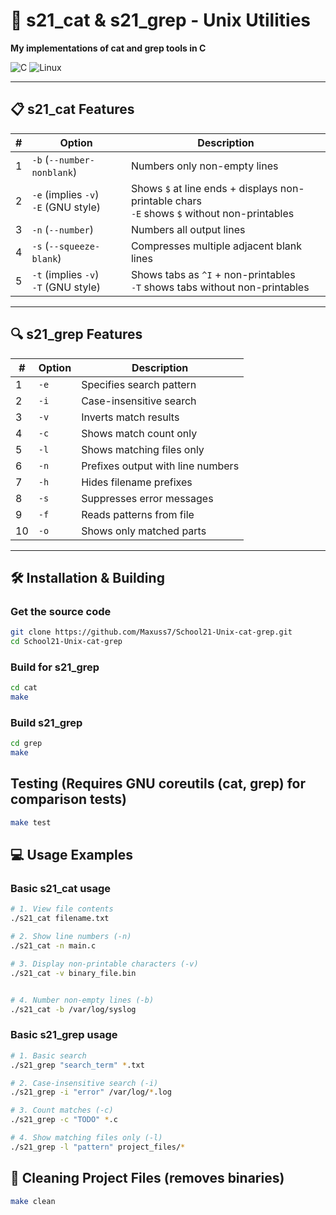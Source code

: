 # 🚀 s21_cat & s21_grep - Unix Utilities

**My implementations of cat and grep tools in C**

![C](https://img.shields.io/badge/C-11-blue)
![Linux](https://img.shields.io/badge/Linux-compatible-brightgreen)

---

## 📋 s21_cat Features

| # | Option               | Description |
|---|----------------------|-------------|
| 1 | `-b` (`--number-nonblank`) | Numbers only non-empty lines |
| 2 | `-e` (implies `-v`)<br>`-E` (GNU style) | Shows `$` at line ends + displays non-printable chars<br>`-E` shows `$` without non-printables |
| 3 | `-n` (`--number`)    | Numbers all output lines |
| 4 | `-s` (`--squeeze-blank`) | Compresses multiple adjacent blank lines |
| 5 | `-t` (implies `-v`)<br>`-T` (GNU style) | Shows tabs as `^I` + non-printables<br>`-T` shows tabs without non-printables |


---



## 🔍 s21_grep Features

| # | Option | Description                          |
|---|--------|--------------------------------------|
| 1 | `-e`   | Specifies search pattern            |
| 2 | `-i`   | Case-insensitive search             |
| 3 | `-v`   | Inverts match results               |
| 4 | `-c`   | Shows match count only              |
| 5 | `-l`   | Shows matching files only           |
| 6 | `-n`   | Prefixes output with line numbers   |
| 7 | `-h`   | Hides filename prefixes             |
| 8 | `-s`   | Suppresses error messages           |
| 9 | `-f`   | Reads patterns from file            |
| 10| `-o`   | Shows only matched parts            |

---

## 🛠 Installation & Building

### Get the source code

```bash
git clone https://github.com/Maxuss7/School21-Unix-cat-grep.git
cd School21-Unix-cat-grep
```

### Build for s21_grep

```bash
cd cat
make
```

### Build s21_grep
```bash
cd grep
make
```

## Testing (Requires GNU coreutils (cat, grep) for comparison tests)

```bash
make test
```

## 💻 Usage Examples 

### Basic s21_cat usage
```bash
# 1. View file contents
./s21_cat filename.txt

# 2. Show line numbers (-n)
./s21_cat -n main.c

# 3. Display non-printable characters (-v) 
./s21_cat -v binary_file.bin


# 4. Number non-empty lines (-b)
./s21_cat -b /var/log/syslog
```

### Basic s21_grep usage
```bash
# 1. Basic search
./s21_grep "search_term" *.txt

# 2. Case-insensitive search (-i)
./s21_grep -i "error" /var/log/*.log

# 3. Count matches (-c)
./s21_grep -c "TODO" *.c

# 4. Show matching files only (-l)
./s21_grep -l "pattern" project_files/*
```

## 🧹 Cleaning Project Files (removes binaries)

```bash
make clean
```
